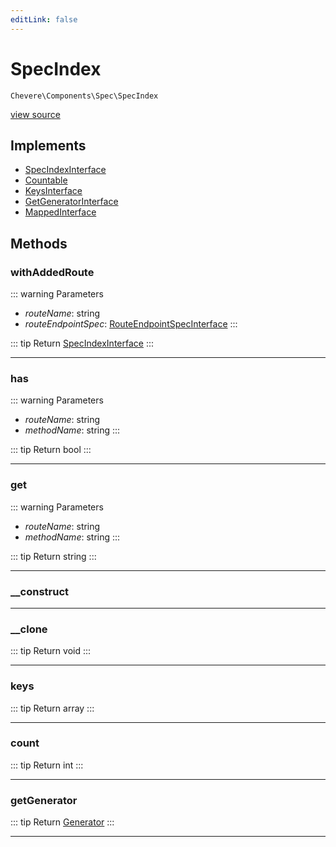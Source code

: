 ```yaml
---
editLink: false
---
```


# SpecIndex

`Chevere\Components\Spec\SpecIndex`

[view source](https://github.com/chevere/chevere/blob/main/src/Chevere/Components/Spec/SpecIndex.php)

## Implements

- [SpecIndexInterface](../../Interfaces/Spec/SpecIndexInterface.md)
- [Countable](https://www.php.net/manual/class.countable)
- [KeysInterface](../../Interfaces/DataStructure/KeysInterface.md)
- [GetGeneratorInterface](../../Interfaces/DataStructure/GetGeneratorInterface.md)
- [MappedInterface](../../Interfaces/DataStructure/MappedInterface.md)

## Methods

### withAddedRoute

::: warning Parameters
- *routeName*: string
- *routeEndpointSpec*: [RouteEndpointSpecInterface](../../Interfaces/Spec/Specs/RouteEndpointSpecInterface.md)
:::

::: tip Return
[SpecIndexInterface](../../Interfaces/Spec/SpecIndexInterface.md)
:::

---

### has

::: warning Parameters
- *routeName*: string
- *methodName*: string
:::

::: tip Return
bool
:::

---

### get

::: warning Parameters
- *routeName*: string
- *methodName*: string
:::

::: tip Return
string
:::

---

### __construct

---

### __clone

::: tip Return
void
:::

---

### keys

::: tip Return
array
:::

---

### count

::: tip Return
int
:::

---

### getGenerator

::: tip Return
[Generator](https://www.php.net/manual/class.generator)
:::

---
